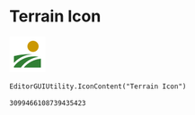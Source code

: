 # Terrain Icon
![](/img/Terrain%20Icon.png)

``` CSharp
EditorGUIUtility.IconContent("Terrain Icon")
```
```
3099466108739435423
```
